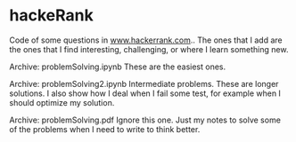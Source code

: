 # hackeRank
Code of some questions in www.hackerrank.com.. The ones that I add are the ones that I find interesting, challenging, or where I learn something new.

Archive: problemSolving.ipynb
These are the easiest ones.

Archive: problemSolving2.ipynb
Intermediate problems. These are longer solutions. I also show how I deal when I fail some test, for example when I should optimize my solution.

Archive: problemSolving.pdf
Ignore this one.
Just my notes to solve some of the problems when I need to write to think better.

